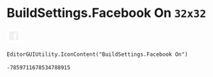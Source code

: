 # BuildSettings.Facebook On `32x32`
<img src="/img/BuildSettings.Facebook%20On.png" width=32 height=32>

``` CSharp
EditorGUIUtility.IconContent("BuildSettings.Facebook On")
```
```
-7859711678534788915
```
